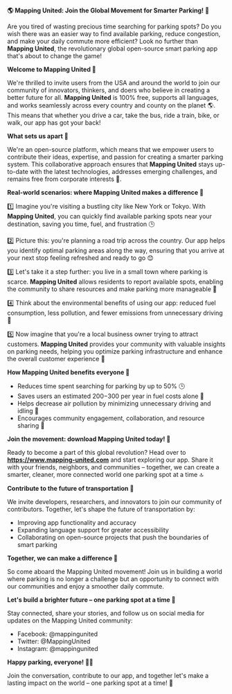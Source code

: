 **🌎 Mapping United: Join the Global Movement for Smarter Parking! 🚗**

Are you tired of wasting precious time searching for parking spots? Do you wish there was an easier way to find available parking, reduce congestion, and make your daily commute more efficient? Look no further than **Mapping United**, the revolutionary global open-source smart parking app that's about to change the game!

**Welcome to Mapping United 🌟**

We're thrilled to invite users from the USA and around the world to join our community of innovators, thinkers, and doers who believe in creating a better future for all. **Mapping United** is 100% free, supports all languages, and works seamlessly across every country and county on the planet 🌎. This means that whether you drive a car, take the bus, ride a train, bike, or walk, our app has got your back!

**What sets us apart 💪**

We're an open-source platform, which means that we empower users to contribute their ideas, expertise, and passion for creating a smarter parking system. This collaborative approach ensures that **Mapping United** stays up-to-date with the latest technologies, addresses emerging challenges, and remains free from corporate interests 🙌.

**Real-world scenarios: where Mapping United makes a difference 🌆**

1️⃣ Imagine you're visiting a bustling city like New York or Tokyo. With **Mapping United**, you can quickly find available parking spots near your destination, saving you time, fuel, and frustration 🕒

2️⃣ Picture this: you're planning a road trip across the country. Our app helps you identify optimal parking areas along the way, ensuring that you arrive at your next stop feeling refreshed and ready to go 😊

3️⃣ Let's take it a step further: you live in a small town where parking is scarce. **Mapping United** allows residents to report available spots, enabling the community to share resources and make parking more manageable 🤝

4️⃣ Think about the environmental benefits of using our app: reduced fuel consumption, less pollution, and fewer emissions from unnecessary driving 🌱

5️⃣ Now imagine that you're a local business owner trying to attract customers. **Mapping United** provides your community with valuable insights on parking needs, helping you optimize parking infrastructure and enhance the overall customer experience 🏢

**How Mapping United benefits everyone 🤝**

* Reduces time spent searching for parking by up to 50% 🕒
* Saves users an estimated $200-$300 per year in fuel costs alone 💸
* Helps decrease air pollution by minimizing unnecessary driving and idling 🌿
* Encourages community engagement, collaboration, and resource sharing 🤝

**Join the movement: download Mapping United today! 📲**

Ready to become a part of this global revolution? Head over to **https://www.mapping-united.com** and start exploring our app. Share it with your friends, neighbors, and communities – together, we can create a smarter, cleaner, more connected world one parking spot at a time 🔝

**Contribute to the future of transportation 🚀**

We invite developers, researchers, and innovators to join our community of contributors. Together, let's shape the future of transportation by:

* Improving app functionality and accuracy
* Expanding language support for greater accessibility
* Collaborating on open-source projects that push the boundaries of smart parking

**Together, we can make a difference 🌈**

So come aboard the Mapping United movement! Join us in building a world where parking is no longer a challenge but an opportunity to connect with our communities and enjoy a smoother daily commute.

**Let's build a brighter future – one parking spot at a time 🔩**

Stay connected, share your stories, and follow us on social media for updates on the Mapping United community:

* Facebook: @mappingunited
* Twitter: @MappingUnited
* Instagram: @mappingunited

**Happy parking, everyone! 🚗👏**

Join the conversation, contribute to our app, and together let's make a lasting impact on the world – one parking spot at a time! 💪